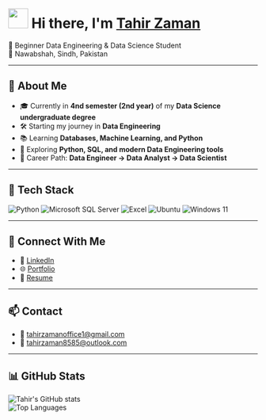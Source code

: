 <!-- Profile Header -->
<h1 >
  <img src="https://media.giphy.com/media/hvRJCLFzcasrR4ia7z/giphy.gif" width="40px"/>
  Hi there, I'm <a href="https://my-porfolio-ten-bice.vercel.app/">Tahir Zaman</a>
</h1>

<p >
  🚀 Beginner Data Engineering & Data Science Student  
  <br/>
  📍 Nawabshah, Sindh, Pakistan
</p>

---

## 🌟 About Me
- 🎓 Currently in **4nd semester (2nd year)** of my **Data Science undergraduate degree**  
- 🛠️ Starting my journey in **Data Engineering**  
- 📚 Learning **Databases, Machine Learning, and Python**  
- 🌱 Exploring **Python, SQL, and modern Data Engineering tools**  
- 🎯 Career Path: **Data Engineer → Data Analyst → Data Scientist**

---

## 🧰 Tech Stack
<p>
  <p>
  <img alt="Python" src="https://img.shields.io/badge/Python-3776AB?logo=python&logoColor=white" />
  <img alt="Microsoft SQL Server" src="https://img.shields.io/badge/Microsoft%20SQL%20Server-CC2927?logo=microsoftsqlserver&logoColor=white" />
  <img alt="Excel" src="https://img.shields.io/badge/Excel-217346?logo=microsoft-excel&logoColor=white" />
  <img alt="Ubuntu" src="https://img.shields.io/badge/Ubuntu-E95420?logo=ubuntu&logoColor=white" />
  <img alt="Windows 11" src="https://img.shields.io/badge/Windows%2011-0078D6?logo=windows11&logoColor=white" />
</p>
</p>

---

## 🔗 Connect With Me
- 💼 [LinkedIn](https://www.linkedin.com/in/tahir-zaman-9285722a8)  
- 🌐 [Portfolio](https://my-porfolio-ten-bice.vercel.app/)  
- 📄 [Resume](https://drive.google.com/file/d/1d3AcX04EDM25OzhGrgr9QIZEV-sRr8xq/view?usp=sharing)  

---

## 📫 Contact
- 📧 [tahirzamanoffice1@gmail.com](mailto:tahirzamanoffice1@gmail.com)  
- 📧 [tahirzaman8585@outlook.com](mailto:tahirzaman8585@outlook.com)  

---

## 📊 GitHub Stats
<div>
  
![Tahir's GitHub stats](https://github-readme-stats.vercel.app/api?username=tahirzaman23ds14&show_icons=true&theme=tokyonight)  
![Top Languages](https://github-readme-stats.vercel.app/api/top-langs/?username=tahirzaman23ds14&layout=compact&theme=tokyonight)  

</div>
